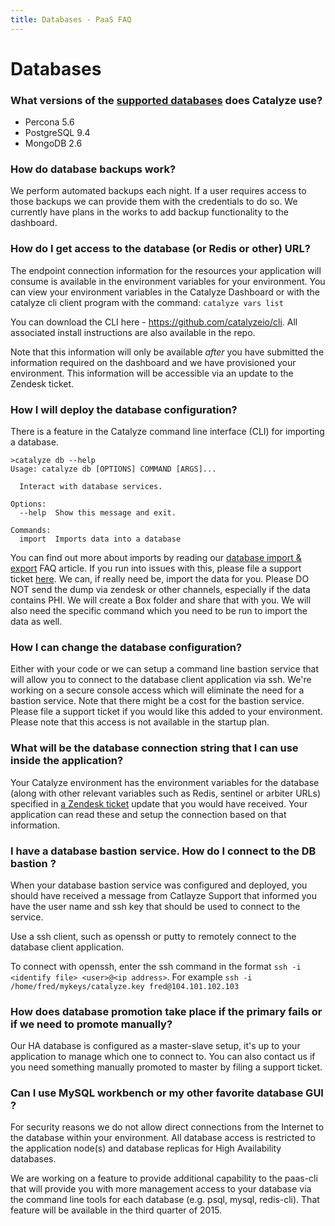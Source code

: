 ```yaml
---
title: Databases - PaaS FAQ
---
```


# Databases

### What versions of the [supported databases](//resources.catalyze.io/paas/getting-started/deploying-your-first-app/supported-databases/) does Catalyze use?

- Percona 5.6
- PostgreSQL 9.4
- MongoDB 2.6

### How do database backups work?

We perform automated backups each night. If a user requires access to those backups we can provide them with the credentials to do so. We currently have plans in the works to add backup functionality to the dashboard.

### How do I get access to the database (or Redis or other) URL?
The endpoint connection information for the resources your application will consume is available in the environment variables for your environment.  You can view your environment variables in the Catalyze Dashboard or with the catalyze cli client program with the command:  `catalyze vars list`

You can download the CLI here - https://github.com/catalyzeio/cli. All associated install instructions are also available in the repo.

Note that this information will only be available *after* you have submitted the information required on the dashboard and we have provisioned your environment. This information will be accessible via an update to the Zendesk ticket.

### How I will deploy the database configuration?

There is a feature in the Catalyze command line interface (CLI) for importing a database.

```
>catalyze db --help
Usage: catalyze db [OPTIONS] COMMAND [ARGS]...

  Interact with database services.

Options:
  --help  Show this message and exit.

Commands:
  import  Imports data into a database

```

You can find out more about imports by reading our [database import & export](//resources.catalyze.io/paas/paas-faq/import-export/) FAQ article. If you run into issues with this, please file a support ticket [here](mailto:support@catalyze.io). We can, if really need be, import the data for you. Please DO NOT send the dump via zendesk or other channels, especially if the data contains PHI. We will create a Box folder and share that with you. We will also need the specific command which you need to be run to import the data as well.

### How I can change the database configuration?

Either with your code or we can setup a command line bastion service that will allow you to connect to the database client application via ssh. We're working on a secure console access which will eliminate the need for a bastion service. Note that there might be a cost for the bastion service. Please file a support ticket if you would like this added to your environment. Please note that this access is not available in the startup plan.


### What will be the database connection string that I can use inside the application?

Your Catalyze environment has the environment variables for the database (along with other relevant variables such as Redis, sentinel or arbiter URLs) specified in [a Zendesk ticket](https://resources.catalyze.io/paas/getting-started/deploying-your-first-app/provisioning-your-environment/) update that you would have received. Your application can read these and setup the connection based on that information.

### I have a database bastion service. How do I connect to the DB bastion ?

When your database bastion service was configured and deployed, you should have received a message from Catlayze Support that informed you have the user name and ssh key that should be used to connect to the service.

Use a ssh client, such as openssh or putty to remotely connect to the database client application.

To connect with openssh, enter the ssh command in the format  `ssh -i <identify file> <user>@<ip address>`.  For example `ssh -i /home/fred/mykeys/catalyze.key fred@104.101.102.103`

### How does database promotion take place if the primary fails or if we need to promote manually?

Our HA database is configured as a master-slave setup, it's up to your application to manage which one to connect to. You can also contact us if you need something manually promoted to master by filing a support ticket.

### Can I use MySQL workbench or my other favorite database GUI ?

For security reasons we do not allow direct connections from the Internet to the database within your environment. All database access is restricted to the application node(s) and database replicas for High Availability databases.

We are working on a feature to provide additional capability to the paas-cli that will provide you with more management access to your database via the command line tools for each database (e.g. psql, mysql, redis-cli). That feature will be available in the third quarter of 2015.
